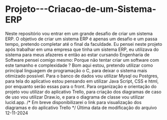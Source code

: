 # Projeto---Criacao-de-um-Sistema-ERP
   Neste repositório vou entrar em um grande desafio de criar um sistema ERP. O objetivo de criar um sistema ERP é apenas um desafio e um passa tempo, pretendo completar até  o final da faculdade.
   Eu pensei neste projeto após trabalhar em uma empresa que tinha um sistema ERP, eu utilizava do sistema para meus afazeres e então ao estar cursando Engenharia de Software pensei comigo mesmo: Porque não tentar criar um software com este tamanho e complexidade ?
   Bom aqui estou, pretendo utilizar como principal linguagem de programação o C, para deixar o sistema mais otimizado possível. Para o banco de dados vou utilizar Mysql ou Postgres, para tela do aplicativo estou pensando em utilizar Java Script, CSS e html, por enquanto serão essas para o front. 
   Para organização e orientação do projeto vou utilizar do aplicativo Trello, para criação dos diagramas de caso de uso vou utilizar Draw.io, e para o diagrama de classe vou utilizar lucid.app. /* Em breve disponibilizarei o link para visualização dos diagramas e do aplicativo Trello */
   Última data de modificação do arquivo 12-11-2024
